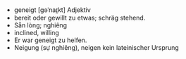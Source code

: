 - geneigt	[ɡəˈnaɪ̯kt]	Adjektiv
- bereit oder gewillt zu etwas; schräg stehend.
- Sẵn lòng; nghiêng
- inclined, willing
- Er war geneigt zu helfen.
- Neigung (sự nghiêng), neigen	kein lateinischer Ursprung